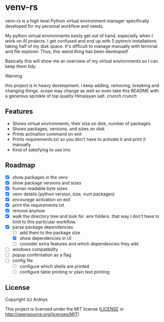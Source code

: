 # venv-rs

venv-rs is a high level Python virtual environment manager specifically developed for my personal workflow and needs.

My python virtual environments easily get out of hand, especially when I work on AI projects. I get confused and end up with 5 pytorch installations taking half of my disk space. It's difficult to manage manually with terminal and file explorer. Thus, this weird thing has been developed!

Basically this will show me an overview of my virtual environments so I can keep them tidy.

> [!WARNING]
this project is in heavy development. i keep adding, removing, breaking and changing things.
scope may change as well so even take this README with a generous sprinkle of top quality Himalayan salt. _crunch crunch_

## Features
- Shows virtual environments, their size on disk, number of packages
- Shows packages, versions, and sizes on disk
- Prints activation command on exit
- Prints requirements.txt so you don't have to activate it and print it manually
- Kind of satisfying to use imo

## Roadmap
- [x] show packages in the venv
- [x] show package versions and sizes
- [x] human readable byte sizes
- [x] venv details (python version, size, num packages)
- [x] _encourage_ activation on exit
- [x] print the requirements.txt
- [x] remove anyhow
- [x] walk the directory tree and look for .env folders. that way i don't have to limit to this particular workflow.
- [x] parse package dependencies
    - [ ] add them to the package size
    - [x] show dependencies in UI
    - [ ] consider extra features and which dependencies they add
- [ ] windows compatibility
- [ ] popup confirmation as a flag
- [ ] config file
    - [ ] configure which shells are printed
    - [ ] configure table printing or plain text printing

[Ratatui]: https://ratatui.rs

## License

Copyright (c) Ardnys

This project is licensed under the MIT license ([LICENSE] or <http://opensource.org/licenses/MIT>)

[LICENSE]: ./LICENSE
